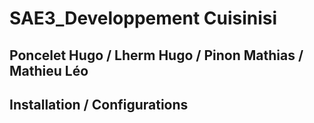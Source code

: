# SAE3_Developpement Cuisinisi

## Poncelet Hugo / Lherm Hugo / Pinon Mathias / Mathieu Léo

## Installation / Configurations

